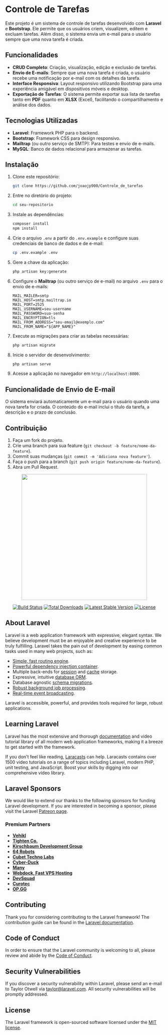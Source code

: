 
# Controle de Tarefas

Este projeto é um sistema de controle de tarefas desenvolvido com **Laravel** e **Bootstrap**. Ele permite que os usuários criem, visualizem, editem e excluam tarefas. Além disso, o sistema envia um e-mail para o usuário sempre que uma nova tarefa é criada.

## Funcionalidades

- **CRUD Completo**: Criação, visualização, edição e exclusão de tarefas.
- **Envio de E-mails**: Sempre que uma nova tarefa é criada, o usuário recebe uma notificação por e-mail com os detalhes da tarefa.
- **Interface Responsiva**: Layout responsivo utilizando Bootstrap para uma experiência amigável em dispositivos móveis e desktop.
- **Exportação de Tarefas**: O sistema permite exportar sua lista de tarefas tanto em **PDF** quanto em **XLSX** (Excel), facilitando o compartilhamento e análise dos dados.

## Tecnologias Utilizadas

- **Laravel**: Framework PHP para o backend.
- **Bootstrap**: Framework CSS para design responsivo.
- **Mailtrap** (ou outro serviço de SMTP): Para testes e envio de e-mails.
- **MySQL**: Banco de dados relacional para armazenar as tarefas.

## Instalação

1. Clone este repositório:
   ```bash
   git clone https://github.com/joaojp900/Controle_de_tarefas
   ```

2. Entre no diretório do projeto:
   ```bash
   cd seu-repositorio
   ```

3. Instale as dependências:
   ```bash
   composer install
   npm install
   ```

4. Crie o arquivo `.env` a partir do `.env.example` e configure suas credenciais de banco de dados e de e-mail:
   ```bash
   cp .env.example .env
   ```

5. Gere a chave da aplicação:
   ```bash
   php artisan key:generate
   ```

6. Configure o **Mailtrap** (ou outro serviço de e-mail) no arquivo `.env` para o envio de e-mails:
   ```env
   MAIL_MAILER=smtp
   MAIL_HOST=smtp.mailtrap.io
   MAIL_PORT=2525
   MAIL_USERNAME=seu-username
   MAIL_PASSWORD=sua-senha
   MAIL_ENCRYPTION=tls
   MAIL_FROM_ADDRESS="seu-email@exemplo.com"
   MAIL_FROM_NAME="${APP_NAME}"
   ```

7. Execute as migrações para criar as tabelas necessárias:
   ```bash
   php artisan migrate
   ```

8. Inicie o servidor de desenvolvimento:
   ```bash
   php artisan serve
   ```

9. Acesse a aplicação no navegador em `http://localhost:8000`.

## Funcionalidade de Envio de E-mail

O sistema enviará automaticamente um e-mail para o usuário quando uma nova tarefa for criada. O conteúdo do e-mail inclui o título da tarefa, a descrição e o prazo de conclusão.

## Contribuição

1. Faça um fork do projeto.
2. Crie uma branch para sua feature (`git checkout -b feature/nome-da-feature`).
3. Commit suas mudanças (`git commit -m 'Adiciona nova feature'`).
4. Faça o push para a branch (`git push origin feature/nome-da-feature`).
5. Abra um Pull Request.



<p align="center"><a href="https://laravel.com" target="_blank"><img src="https://raw.githubusercontent.com/laravel/art/master/logo-lockup/5%20SVG/2%20CMYK/1%20Full%20Color/laravel-logolockup-cmyk-red.svg" width="400"></a></p>

<p align="center">
<a href="https://travis-ci.org/laravel/framework"><img src="https://travis-ci.org/laravel/framework.svg" alt="Build Status"></a>
<a href="https://packagist.org/packages/laravel/framework"><img src="https://img.shields.io/packagist/dt/laravel/framework" alt="Total Downloads"></a>
<a href="https://packagist.org/packages/laravel/framework"><img src="https://img.shields.io/packagist/v/laravel/framework" alt="Latest Stable Version"></a>
<a href="https://packagist.org/packages/laravel/framework"><img src="https://img.shields.io/packagist/l/laravel/framework" alt="License"></a>
</p>

## About Laravel

Laravel is a web application framework with expressive, elegant syntax. We believe development must be an enjoyable and creative experience to be truly fulfilling. Laravel takes the pain out of development by easing common tasks used in many web projects, such as:

- [Simple, fast routing engine](https://laravel.com/docs/routing).
- [Powerful dependency injection container](https://laravel.com/docs/container).
- Multiple back-ends for [session](https://laravel.com/docs/session) and [cache](https://laravel.com/docs/cache) storage.
- Expressive, intuitive [database ORM](https://laravel.com/docs/eloquent).
- Database agnostic [schema migrations](https://laravel.com/docs/migrations).
- [Robust background job processing](https://laravel.com/docs/queues).
- [Real-time event broadcasting](https://laravel.com/docs/broadcasting).

Laravel is accessible, powerful, and provides tools required for large, robust applications.

## Learning Laravel

Laravel has the most extensive and thorough [documentation](https://laravel.com/docs) and video tutorial library of all modern web application frameworks, making it a breeze to get started with the framework.

If you don't feel like reading, [Laracasts](https://laracasts.com) can help. Laracasts contains over 1500 video tutorials on a range of topics including Laravel, modern PHP, unit testing, and JavaScript. Boost your skills by digging into our comprehensive video library.

## Laravel Sponsors

We would like to extend our thanks to the following sponsors for funding Laravel development. If you are interested in becoming a sponsor, please visit the Laravel [Patreon page](https://patreon.com/taylorotwell).

### Premium Partners

- **[Vehikl](https://vehikl.com/)**
- **[Tighten Co.](https://tighten.co)**
- **[Kirschbaum Development Group](https://kirschbaumdevelopment.com)**
- **[64 Robots](https://64robots.com)**
- **[Cubet Techno Labs](https://cubettech.com)**
- **[Cyber-Duck](https://cyber-duck.co.uk)**
- **[Many](https://www.many.co.uk)**
- **[Webdock, Fast VPS Hosting](https://www.webdock.io/en)**
- **[DevSquad](https://devsquad.com)**
- **[Curotec](https://www.curotec.com/)**
- **[OP.GG](https://op.gg)**

## Contributing

Thank you for considering contributing to the Laravel framework! The contribution guide can be found in the [Laravel documentation](https://laravel.com/docs/contributions).

## Code of Conduct

In order to ensure that the Laravel community is welcoming to all, please review and abide by the [Code of Conduct](https://laravel.com/docs/contributions#code-of-conduct).

## Security Vulnerabilities

If you discover a security vulnerability within Laravel, please send an e-mail to Taylor Otwell via [taylor@laravel.com](mailto:taylor@laravel.com). All security vulnerabilities will be promptly addressed.

## License

The Laravel framework is open-sourced software licensed under the [MIT license](https://opensource.org/licenses/MIT).
